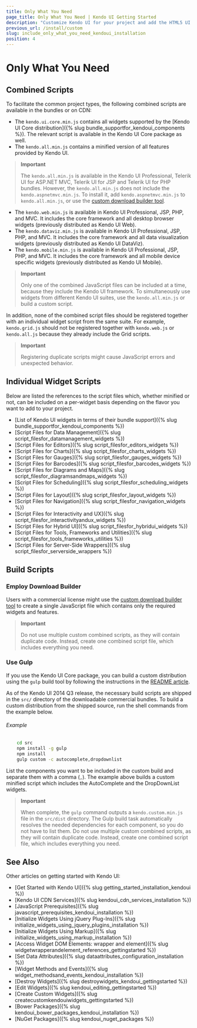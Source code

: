 ```yaml
---
title: Only What You Need
page_title: Only What You Need | Kendo UI Getting Started
description: "Customize Kendo UI for your project and add the HTML5 UI controls you need."
previous_url: /install/custom
slug: include_only_what_you_need_kendoui_installation
position: 4
---
```


# Only What You Need

## Combined Scripts

To facilitate the common project types, the following combined scripts are available in the bundles or on CDN:

*  The `kendo.ui.core.min.js` contains all widgets supported by the [Kendo UI Core distribution]({% slug bundle_supportfor_kendoui_components %}). The relevant script is available in the Kendo UI Core package as well.
*  The `kendo.all.min.js` contains a minified version of all features provided by Kendo UI.

> **Important**
>
> The `kendo.all.min.js` is available in the Kendo UI Professional, Telerik UI for ASP.NET MVC, Telerik UI for JSP and Telerik UI for PHP bundles. However, the `kendo.all.min.js` does not include the `kendo.aspnetmvc.min.js`. To install it, add `kendo.aspnetmvc.min.js` to `kendo.all.min.js`, or use the [custom download builder tool](http://www.telerik.com/download/custom-download).

* The `kendo.web.min.js` is available in Kendo UI Professional, JSP, PHP, and MVC. It includes the core framework and all desktop browser widgets (previously distributed as Kendo UI Web).
* The `kendo.dataviz.min.js` is available in Kendo UI Professional, JSP, PHP, and MVC. It includes the core framework and all data visualization widgets (previously distributed as Kendo UI DataViz).
* The `kendo.mobile.min.js` is available in Kendo UI Professional, JSP, PHP, and MVC. It includes the core framework and all mobile device specific widgets (previously distributed as Kendo UI Mobile).

> **Important**
>
> Only one of the combined JavaScript files can be included at a time, because they include the Kendo UI framework. To simultaneously use widgets from different Kendo UI suites, use the `kendo.all.min.js` or build a custom script.

In addition, none of the combined script files should be registered together with an individual widget script from the same suite. For example, `kendo.grid.js` should not be registered together with `kendo.web.js` or `kendo.all.js` because they already include the Grid scripts.

> **Important**
>
> Registering duplicate scripts might cause JavaScript errors and unexpected behavior.

## Individual Widget Scripts

Below are listed the references to the script files which, whether minified or not, can be included on a per-widget basis depending on the flavor you want to add to your project.

+ [List of Kendo UI widgets in terms of their bundle support]({% slug bundle_supportfor_kendoui_components %})
+ [Script Files for Data Management]({% slug script_filesfor_datamanagement_widgets %})
+ [Script Files for Editors]({% slug script_filesfor_editors_widgets %})
+ [Script Files for Charts]({% slug script_filesfor_charts_widgets %})
+ [Script Files for Gauges]({% slug script_filesfor_gauges_widgets %})
+ [Script Files for Barcodes]({% slug script_filesfor_barcodes_widgets %})
+ [Script Files for Diagrams and Maps]({% slug script_filesfor_diagramsandmaps_widgets %})
+ [Script Files for Scheduling]({% slug script_filesfor_scheduling_widgets %})
+ [Script Files for Layout]({% slug script_filesfor_layout_widgets %})
+ [Script Files for Navigation]({% slug script_filesfor_navigation_widgets %})
+ [Script Files for Interactivity and UX]({% slug script_filesfor_interactivityandux_widgets %})
+ [Script Files for Hybrid UI]({% slug script_filesfor_hybridui_widgets %})
+ [Script Files for Tools, Frameworks and Utilities]({% slug script_filesfor_tools_frameworks_utilities %})
+ [Script Files for Server-Side Wrappers]({% slug script_filesfor_serverside_wrappers %})

## Build Scripts

### Employ Download Builder

Users with a commercial license might use the [custom download builder tool](http://www.telerik.com/download/custom-download) to create a single JavaScript file which contains only the required widgets and features.

> **Important**
>
> Do not use multiple custom combined scripts, as they will contain duplicate code. Instead, create one combined script file, which includes everything you need.

### Use Gulp

If you use the Kendo UI Core package, you can build a custom distribution using the `gulp` build tool by following the instructions in the [README article](https://github.com/telerik/kendo-ui-core#building-only-what-you-need).

As of the Kendo UI 2014 Q3 release, the necessary build scripts are shipped in the `src/` directory of the downloadable commercial bundles. To build a custom distribution from the shipped source, run the shell commands from the example below.

###### Example

```sh
    cd src
    npm install -g gulp
    npm install
    gulp custom -c autocomplete,dropdownlist
```

List the components you want to be included in the custom build and separate them with a comma (`,`). The example above builds a custom minified script which includes the AutoComplete and the DropDownList widgets.

> **Important**
>
> When complete, the `gulp` command outputs a `kendo.custom.min.js` file in the `src/dist` directory. The Gulp build task automatically resolves the needed dependencies for each component, so you do not have to list them. Do not use multiple custom combined scripts, as they will contain duplicate code. Instead, create one combined script file, which includes everything you need.

## See Also

Other articles on getting started with Kendo UI:

* [Get Started with Kendo UI]({% slug getting_started_installation_kendoui %})
* [Kendo UI CDN Services]({% slug kendoui_cdn_services_installation %})
* [JavaScript Prerequisites]({% slug javascript_prerequisites_kendoui_installation %})
* [Initialize Widgets Using jQuery Plug-Ins]({% slug initialize_widgets_using_jquery_plugins_installation %})
* [Initialize Widgets Using Markup]({% slug initialize_widgets_using_markup_installation %})
* [Access Widget DOM Elements: wrapper and element]({% slug widgetwrapperandelement_references_gettingstarted %})
* [Set Data Attributes]({% slug dataattributes_configuration_installation %})
* [Widget Methods and Events]({% slug widget_methodsand_events_kendoui_installation %})
* [Destroy Widgets]({% slug destroywidgets_kendoui_gettingstarted %})
* [Edit Widgets]({% slug kendoui_editing_gettingstarted %})
* [Create Custom Widgets]({% slug createcustomkendouiwidgets_gettingstarted %})
* [Bower Packages]({% slug kendoui_bower_packages_kendoui_installation %})
* [NuGet Packages]({% slug kendoui_nuget_packages %})
